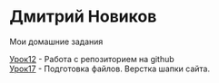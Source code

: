 # Дмитрий Новиков
Мои домашние задания

[Урок12](https://novigatordima.github.io/lesson_12/ "Домашняя работа. Урок 12") - Работа с репозиторием на github  
[Урок17](https://NovigatorDima.github.io/Lesson_17/ "Домашняя работа. Урок 17") - Подготовка файлов. Верстка шапки сайта.
